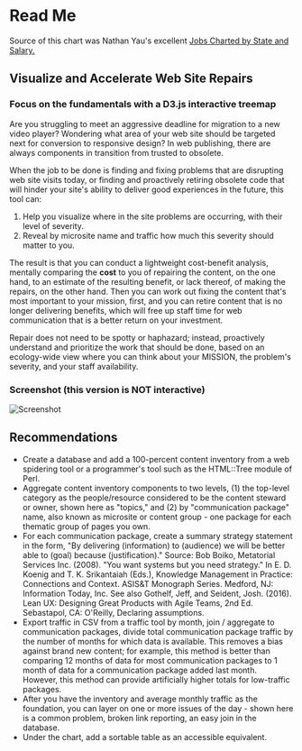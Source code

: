 # Read Me

Source of this chart was Nathan Yau's excellent [Jobs Charted by State and Salary.](http://flowingdata.com/2014/07/02/jobs-charted-by-state-and-salary/)

## Visualize and Accelerate Web Site Repairs 

### Focus on the fundamentals with a D3.js interactive treemap

Are you struggling to meet an aggressive deadline for migration to a new video player? Wondering what area of your web site should be targeted next for conversion to responsive design? In web publishing, there are always components in transition from trusted to obsolete. 

When the job to be done is finding and fixing problems that are disrupting web site visits today, or finding and proactively retiring obsolete code that will hinder your site's ability to deliver good experiences in the future, this tool can:

1. Help you visualize where in the site problems are occurring, with their level of severity.
2. Reveal by microsite name and traffic how much this severity should matter to you.

The result is that you can conduct a lightweight cost-benefit analysis, mentally comparing the **cost** to you of repairing the content, on the one hand, to an estimate of the resulting benefit, or lack thereof, of making the repairs, on the other hand. Then you can work out fixing the content that's most important to your mission, first, and you can retire content that is no longer delivering benefits, which will free up staff time for web communication that is a better return on your investment.

Repair does not need to be spotty or haphazard; instead, proactively understand and prioritize the work that should be done, based on an ecology-wide view where you can think about your MISSION, the problem's severity, and your staff availability.


### Screenshot (this version is NOT interactive)

![Screenshot](https://cloud.githubusercontent.com/assets/10210191/21468551/52f97b3c-c9e5-11e6-81f2-10ad662bb16a.png)

## Recommendations

- Create a database and add a 100-percent content inventory from a web spidering tool or a programmer's tool such as the HTML::Tree module of Perl.
- Aggregate content inventory components to two levels, (1) the top-level category as the people/resource considered to be the content steward or owner, shown here as "topics," and (2) by "communication package" name, also known as microsite or content group - one package for each thematic group of pages you own.
- For each communication package, create a summary strategy statement in the form, "By delivering (information) to (audience) we will be better able to (goal) because (justification)." Source: Bob Boiko, Metatorial Services Inc. (2008). "You want systems but you need strategy." In E. D. Koenig and T. K. Srikantaiah (Eds.), Knowledge Management in Practice: Connections and Context. ASIS&T Monograph Series. Medford, NJ: Information Today, Inc. See also Gothelf, Jeff, and Seident, Josh. (2016). Lean UX: Designing Great Products with Agile Teams, 2nd Ed. Sebastapol, CA: O'Reilly, Declaring assumptions.
- Export traffic in CSV from a traffic tool by month, join / aggregate to communication packages, divide total communication package traffic by the number of months for which data is available. This removes a bias against brand new content; for example, this method is better than comparing 12 months of data for most communication packages to 1 month of data for a communication package added last month. However, this method can provide artificially higher totals for low-traffic packages.
- After you have the inventory and average monthly traffic as the foundation, you can layer on one or more issues of the day - shown here is a common problem, broken link reporting, an easy join in the database.
- Under the chart, add a sortable table as an accessible equivalent.